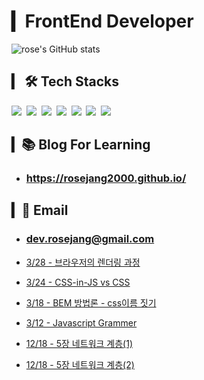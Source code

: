 
# ▎FrontEnd Developer
  
  ![rose's GitHub stats](https://github-readme-stats-sand-six-91.vercel.app/api?username=RoseJang2000&show_icons=true&count_private=true&line_height=24&theme=radical&hide=stars)

## ▎ 🛠 Tech Stacks
  <p>
    <img src="https://img.shields.io/badge/JavaScript-F7DF1E?style=for-the-badge&logo=JavaScript&logoColor=white"/>&nbsp 
    <img src="https://img.shields.io/badge/TypeScript-3178C6?style=for-the-badge&logo=TypeScript&logoColor=white">&nbsp 
    <img src="https://img.shields.io/badge/HTML-E34F26?style=for-the-badge&logo=HTML5&logoColor=white"/>&nbsp 
    <img src="https://img.shields.io/badge/CSS-1572B6?style=for-the-badge&logo=CSS3&logoColor=white"/>&nbsp 
    <img src="https://img.shields.io/badge/React-61DAFB?style=for-the-badge&logo=React&logoColor=white"/>&nbsp 
    <img src="https://img.shields.io/badge/Git-F05032?style=for-the-badge&logo=Git&logoColor=white"/>&nbsp 
    <img src="https://img.shields.io/badge/Github-181717?style=for-the-badge&logo=GitHub&logoColor=white"/>&nbsp 
  </p>

## ▎📚 Blog For Learning

- ### https://rosejang2000.github.io/

## ▎💌 Email

- ### dev.rosejang@gmail.com

 - [3/28 - 브라우저의 렌더링 과정](https://teawon.github.io/cs/init-browser-render/)
 - [3/24 - CSS-in-JS vs CSS](https://teawon.github.io/react/css-methon/)
 - [3/18 - BEM 방법론 - css이름 짓기](https://teawon.github.io/react/bem-method/)
 - [3/12 - Javascript Grammer](https://teawon.github.io/javascript-grammer/)
 - [12/18 - 5장 네트워크 계층(1)](https://teawon.github.io/network/Chapter5-1/)
 - [12/18 - 5장 네트워크 계층(2)](https://teawon.github.io/network/Chapter5-2/)
